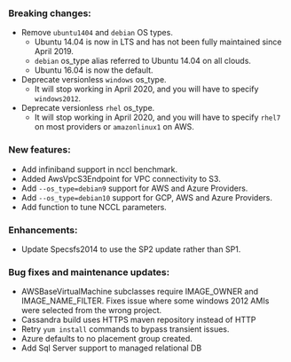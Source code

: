 ### Breaking changes:
- Remove `ubuntu1404` and `debian` OS types.
  - Ubuntu 14.04 is now in LTS and has not been fully maintained since April
    2019.
  - `debian` os_type alias referred to Ubuntu 14.04 on all clouds.
  - Ubuntu 16.04 is now the default.
- Deprecate versionless `windows` os_type.
  - It will stop working in April 2020, and you will have to specify
      `windows2012`.
- Deprecate versionless `rhel` os_type.
  - It will stop working in April 2020, and you will have to specify
      `rhel7` on most providers or `amazonlinux1` on AWS.

### New features:

- Add infiniband support in nccl benchmark.
- Added AwsVpcS3Endpoint for VPC connectivity to S3.
- Add `--os_type=debian9` support for AWS and Azure Providers.
- Add `--os_type=debian10` support for GCP, AWS and Azure Providers.
- Add function to tune NCCL parameters.

### Enhancements:

-   Update Specsfs2014 to use the SP2 update rather than SP1.

### Bug fixes and maintenance updates:

-   AWSBaseVirtualMachine subclasses require IMAGE_OWNER and IMAGE_NAME_FILTER.
    Fixes issue where some windows 2012 AMIs were selected from the wrong
    project.
-   Cassandra build uses HTTPS maven repository instead of HTTP
-   Retry `yum install` commands to bypass transient issues.
-   Azure defaults to no placement group created.
-   Add Sql Server support to managed relational DB
